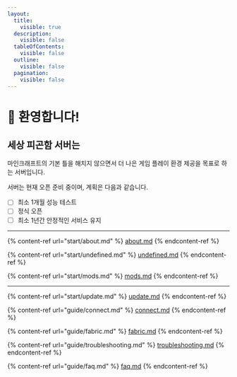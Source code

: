 ```yaml
---
layout:
  title:
    visible: true
  description:
    visible: false
  tableOfContents:
    visible: false
  outline:
    visible: false
  pagination:
    visible: false
---
```


# 👋 환영합니다!

## 세상 피곤함 서버는

마인크래프트의 기본 틀을 해치지 않으면서 더 나은 게임 플레이 환경 제공을 목표로 하는 서버입니다.

서버는 현재 오픈 준비 중이며, 계획은 다음과 같습니다.

* [ ] 최소 1개월 성능 테스트
* [ ] 정식 오픈
* [ ] 최소 1년간 안정적인 서비스 유지

***

{% content-ref url="start/about.md" %}
[about.md](start/about.md)
{% endcontent-ref %}

{% content-ref url="start/undefined.md" %}
[undefined.md](start/undefined.md)
{% endcontent-ref %}

{% content-ref url="start/mods.md" %}
[mods.md](start/mods.md)
{% endcontent-ref %}

***

{% content-ref url="start/update.md" %}
[update.md](start/update.md)
{% endcontent-ref %}

{% content-ref url="guide/connect.md" %}
[connect.md](guide/connect.md)
{% endcontent-ref %}

{% content-ref url="guide/fabric.md" %}
[fabric.md](guide/fabric.md)
{% endcontent-ref %}

{% content-ref url="guide/troubleshooting.md" %}
[troubleshooting.md](guide/troubleshooting.md)
{% endcontent-ref %}

{% content-ref url="guide/faq.md" %}
[faq.md](guide/faq.md)
{% endcontent-ref %}
